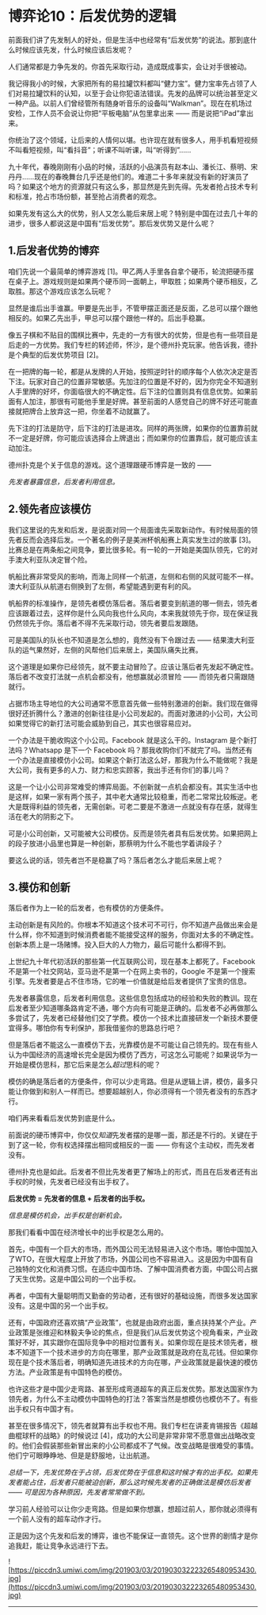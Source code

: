 # 博弈论10：后发优势的逻辑

前面我们讲了先发制人的好处，但是生活中也经常有“后发优势”的说法。那到底什么时候应该先发，什么时候应该后发呢？

人们通常都是力争先发的。你首先采取行动，造成既成事实，会让对手很被动。

我记得我小的时候，大家把所有的易拉罐饮料都叫“健力宝”。健力宝率先占领了人们对易拉罐饮料的认知，以至于会让你犯语法错误。先发的品牌可以统治甚至定义一种产品。以前人们曾经管所有随身听音乐的设备叫“Walkman”。现在在机场过安检，工作人员不会说让你把“平板电脑”从包里拿出来 —— 而是说把“iPad”拿出来。

你统治了这个领域，让后来的人情何以堪。也许现在就有很多人，用手机看短视频不叫看短视频，叫“看抖音”；听课不叫听课，叫“听得到”……

九十年代，春晚刚刚有小品的时候，活跃的小品演员有赵本山、潘长江、蔡明、宋丹丹……现在的春晚舞台几乎还是他们的。难道二十多年来就没有新的好演员了吗？如果这个地方的资源就只有这么多，那显然是先到先得。先发者抢占技术专利和标准，抢占市场份额，甚至抢占消费者的观念。

如果先发有这么大的优势，别人又怎么能后来居上呢？特别是中国在过去几十年的进步，很多人都说这是中国有“后发优势”。那后发优势又是什么呢？

## 1.后发者优势的博弈

咱们先说一个最简单的博弈游戏 [1]。甲乙两人手里各自拿个硬币，轮流把硬币摆在桌子上。游戏规则是如果两个硬币同一面朝上，甲取胜；如果两个硬币相反，乙取胜。那这个游戏应该怎么玩呢？

显然是谁后出手谁赢。甲要是先出手，不管甲摆正面还是反面，乙总可以摆个跟他相反的。如果乙先出手，甲总可以摆个跟他一样的。后出手稳赢。

像五子棋和不贴目的围棋比赛中，先走的一方有很大的优势，但是也有一些项目是后走的一方优势。我们专栏的转述师，怀沙，是个德州扑克玩家。他告诉我，德扑是个典型的后发优势项目 [2]。

在一把牌的每一轮，都是从发牌的人开始，按照逆时针的顺序每个人依次决定是否下注。玩家对自己的位置非常敏感。先加注的位置是不好的，因为你完全不知道别人手里牌的好坏，你面临很大的不确定性。后下注的位置则具有信息优势。如果前面有人加注，那很有可能他手里是好牌。甚至前面的人感觉自己的牌不好还可能直接就把牌合上放弃这一把，你坐着不动就赢了。

先下注的打法是防守，后下注的打法是进攻。同样的两张牌，如果你的位置靠前就不一定是好牌，你可能应该选择合上牌退出；而如果你的位置靠后，就可能应该主动加注。

德州扑克是个关于信息的游戏。这个道理跟硬币博弈是一致的 ——

 *先发者暴露信息，后发者利用信息。*

## 2.领先者应该模仿

我们这里说的先发和后发，是说面对同一个局面谁先采取新动作。有时候局面的领先者反而会选择后发。一个著名的例子是美洲杯帆船赛上真实发生过的故事 [3]。比赛总是在两条船之间竞争，要比很多轮。有一轮的一开始是美国队领先，它的对手澳大利亚队决定冒个险。

帆船比赛非常受风的影响，而海上同样一个航道，左侧和右侧的风就可能不一样。澳大利亚队从航道右侧换到了左侧，希望能遇到更有利的风。

帆船界的标准操作，是领先者模仿落后者。落后者要变到航道的哪一侧去，领先者应该跟着过去，这样你是什么风向我也什么风向，本来我就领先于你，现在保证我仍然领先于你。落后者不得不先采取行动，领先者要后发跟随。

可是美国队的队长也不知道是怎么想的，竟然没有下令跟过去 —— 结果澳大利亚队的运气果然好，左侧的风帮他们后来居上，美国队痛失比赛。

这个道理是如果你已经领先，就不要主动冒险了。应该让落后者先发起不确定性。落后者不改变打法就一点机会都没有，他想赢就必须冒险 —— 而领先者只需跟随就行。

占据市场主导地位的大公司通常不愿意首先做一些特别激进的创新。我们现在做得很好还折腾什么？激进的创新往往是小公司发起的。而面对激进的小公司，大公司如果觉得它的新打法可能会威胁到自己，其实也很容易应对。

一个办法是干脆收购这个小公司。Facebook 就是这么干的。Instagram 是个新打法吗？Whatsapp 是下一个 Facebook 吗？那我收购你们不就完了吗。当然还有一个办法是直接模仿小公司。如果这个新打法这么好，那我为什么不能做呢？我是大公司，我有更多的人力、财力和忠实顾客，我出手还有你们的事儿吗？

这是一个让小公司非常难受的博弈局面。不创新就一点机会都没有。其实生活中也是这样，如果一家有两个孩子，其中老大通常比较稳重，而老二常常比较叛逆。老大是既得利益的领先者，无需创新。可老二要是不激进一点就没有存在感，就得生活在老大的阴影之下。

可是小公司创新，又可能被大公司模仿。反而是领先者具有后发优势。如果把网上的段子放进小品里也算是一种创新，那蔡明为什么不能也学着讲段子？

要这么说的话，领先者岂不是稳赢了吗？落后者怎么才能后来居上呢？

## 3.模仿和创新

落后者作为上一轮的后发者，也有模仿的方便条件。

主动创新是有风险的。你根本不知道这个技术可不可行，你不知道产品做出来会是什么样，你不知道到时候消费者能不能接受这样的服务，你面对太多的不确定性。创新本质上是一场赌博。投入巨大的人力物力，最后可能什么都得不到。

上世纪九十年代初活跃的那些第一代互联网公司，现在基本上都死了。Facebook 不是第一个社交网站，亚马逊不是第一个在网上卖书的，Google 不是第一个搜索引擎。先发者要是占不住市场，它的唯一价值就是给后发者提供了宝贵的信息。

先发者暴露信息，后发者利用信息。这些信息包括成功的经验和失败的教训。现在后发者至少知道哪条路肯定不通，哪个方向有可能是正确的。后发者不必再做那么多尝试了，先发者已经替他们交了学费。模仿一个技术比直接研发一个新技术要便宜得多。哪怕你有专利保护，那我借鉴你的思路总行吧？

但是落后者不能这么一直模仿下去，光靠模仿是不可能让自己领先的。现在有些人认为中国经济的高速增长完全是因为模仿了西方，可这怎么可能呢？如果说华为一开始是模仿思科，那它后来是怎么*超过*思科的呢？

模仿的确是落后者的方便条件，你可以少走弯路。但是从逻辑上讲，模仿，最多只能让你做到和别人一样而已。想要超越别人，你必须得有一个领先者没有的东西才行。

咱们再来看看后发优势到底是什么。

前面说的硬币博弈中，你仅仅*知道*先发者摆的是哪一面，那还是不行的。关键在于到了这一轮，你有权选择摆出相同或相反的一面 —— 你有这个主动权，而先发者没有。

德州扑克也是如此。后发者不但比先发者更了解场上的形式，而且在后发者还有出手权的时候，先发者已经没有出手权了。

 **后发优势 = 先发者的信息 + 后发者的出手权。**

 *信息是模仿机会，出手权是创新机会。*

那我们看看中国在经济增长中的出手权是怎么用的。

首先，中国有一个巨大的市场，而外国公司无法轻易进入这个市场。哪怕中国加入了WTO，在很大程度上开放了市场，外国公司也不容易进入。这是因为中国有自己独特的文化和消费习惯。在适应中国市场、了解中国消费者方面，中国公司占据了天生优势。这是中国公司的一个出手权。

再者，中国有大量聪明而又勤奋的劳动者，还有很好的基础设施，而很多发达国家没有。这是中国的另一个出手权。

还有，中国政府还喜欢搞“产业政策”，也就是由政府出面，重点扶持某个产业。产业政策是张维迎和林毅夫争论的焦点，但是我们从后发优势这个视角看来，产业政策好不好，其实跟你在国际竞争中的相对位置有关。如果你现在是技术领先者，根本不知道下一个技术进步的方向在哪里，那产业政策就是政府在乱花钱。但如果你现在是个技术落后者，明确知道先进技术的方向在哪，产业政策就是最快速的模仿方法。产业政策是有中国特色的模仿。

也许这些才是中国少走弯路、甚至形成弯道超车的真正后发优势。那发达国家作为领先者，为什么不主动模仿中国特色的打法？答案当然是想模仿也模仿不了。有些出手权只有中国才有。

甚至在很多情况下，领先者就算有出手权也不用。我们专栏在讲麦肯锡报告《超越曲棍球杆的战略》的时候说过 [4]，成功的大公司是非常非常不愿意做出战略改变的。他们会假装那些新冒出来的小公司都成不了气候。改变战略是很难受的事情。他们宁可眼睁睁地、但是是舒服地，让出航道。

 *总结一下，先发优势在于占领，后发优势在于信息和这时候才有的出手权。如果先发者能占住，后发者只能被迫创新，那么这时候先发者的正确做法是模仿后发者 —— 可是因为各种原因，先发者常常做不到。*

学习前人经验可以让你少走弯路。但是如果你想赢，想超过前人，那你就必须得有一个前人没有的超车动作才行。

正是因为这个先发和后发的博弈，谁也不能保证一直领先。这个世界的剧情才是你追我赶，能让竞争永远进行下去。

![https://piccdn3.umiwi.com/img/201903/03/201903032223265480953430.jpg](https://piccdn3.umiwi.com/img/201903/03/201903032223265480953430.jpg)

---
